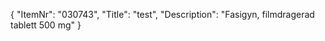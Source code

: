 {
  "ItemNr": "030743",
  "Title": "test",
  "Description": "Fasigyn, filmdragerad tablett 500 mg"
}